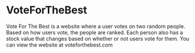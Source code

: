 # VoteForTheBest
Vote For The Best is a website where a user votes on two random people. Based on how users vote, the people are ranked. Each person also has a stock value that changes based on whether or not users vote for them. You can view the website at voteforthebest.com
